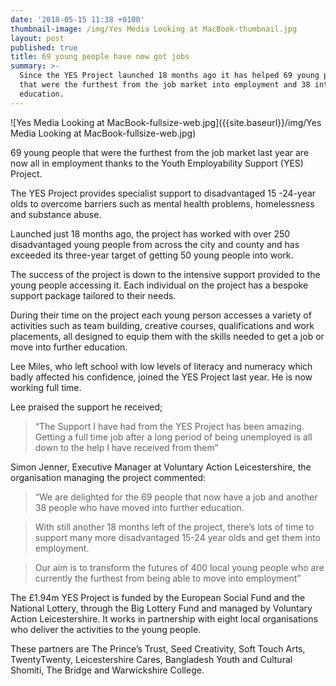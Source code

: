 ```yaml
---
date: '2018-05-15 11:38 +0100'
thumbnail-image: /img/Yes Media Looking at MacBook-thumbnail.jpg
layout: post
published: true
title: 69 young people have now got jobs
summary: >-
  Since the YES Project launched 18 months ago it has helped 69 young people
  that were the furthest from the job market into employment and 38 into futher
  education.
---
```

![Yes Media Looking at MacBook-fullsize-web.jpg]({{site.baseurl}}/img/Yes Media Looking at MacBook-fullsize-web.jpg)

69 young people that were the furthest from the job market last year are now all in employment thanks to the Youth Employability Support (YES) Project.
 
The YES Project provides specialist support to disadvantaged 15 -24-year olds to overcome barriers such as mental health problems, homelessness and substance abuse.
 
Launched just 18 months ago, the project has worked with over 250 disadvantaged young people from across the city and county and has exceeded its three-year target of getting 50 young people into work.
 
The success of the project is down to the intensive support provided to the young people accessing it. Each individual on the project has a bespoke support package tailored to their needs.
 
During their time on the project each young person accesses a variety of activities such as team building, creative courses, qualifications and work placements, all designed to equip them with the skills needed to get a job or move into further education.
 
Lee Miles, who left school with low levels of literacy and numeracy which badly affected his confidence, joined the YES Project last year. He is now working full time.
 
Lee praised the support he received;
 
> “The Support I have had from the YES Project has been amazing. Getting a full time job after a long period of being unemployed is all down to the help I have received from them”
 
Simon Jenner, Executive Manager at Voluntary Action Leicestershire, the organisation managing the project commented:

> “We are delighted for the 69 people that now have a job and another 38 people who have moved into further education.

> With still another 18 months left of the project, there’s lots of time to support many more disadvantaged 15-24 year olds and get them into employment.

> Our aim is to transform the futures of 400 local young people who are currently the furthest from being able to move into employment”
 
The £1.94m YES Project is funded by the European Social Fund and the National Lottery, through the Big Lottery Fund and managed by Voluntary Action Leicestershire. It works in partnership with eight local organisations who deliver the activities to the young people.
 
These partners are The Prince’s Trust, Seed Creativity, Soft Touch Arts, TwentyTwenty, Leicestershire Cares, Bangladesh Youth and Cultural Shomiti, The
Bridge and Warwickshire College.

